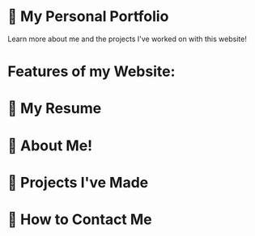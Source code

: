 # 🚀 My Personal Portfolio

Learn more about me and the projects I've worked on with this website! 

# Features of my Website:

# 📝 My Resume 
# 👩 About Me!
# 🎉 Projects I've Made
# 📱 How to Contact Me
